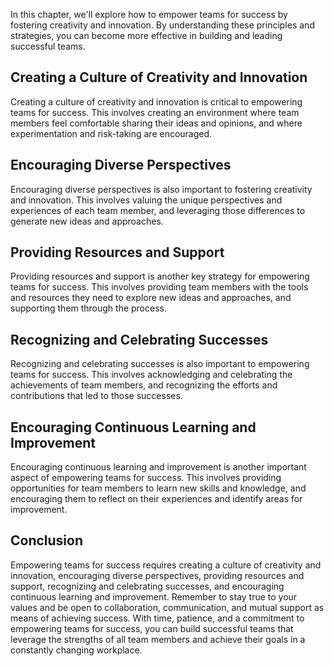 
In this chapter, we'll explore how to empower teams for success by fostering creativity and innovation. By understanding these principles and strategies, you can become more effective in building and leading successful teams.

Creating a Culture of Creativity and Innovation
-----------------------------------------------

Creating a culture of creativity and innovation is critical to empowering teams for success. This involves creating an environment where team members feel comfortable sharing their ideas and opinions, and where experimentation and risk-taking are encouraged.

Encouraging Diverse Perspectives
--------------------------------

Encouraging diverse perspectives is also important to fostering creativity and innovation. This involves valuing the unique perspectives and experiences of each team member, and leveraging those differences to generate new ideas and approaches.

Providing Resources and Support
-------------------------------

Providing resources and support is another key strategy for empowering teams for success. This involves providing team members with the tools and resources they need to explore new ideas and approaches, and supporting them through the process.

Recognizing and Celebrating Successes
-------------------------------------

Recognizing and celebrating successes is also important to empowering teams for success. This involves acknowledging and celebrating the achievements of team members, and recognizing the efforts and contributions that led to those successes.

Encouraging Continuous Learning and Improvement
-----------------------------------------------

Encouraging continuous learning and improvement is another important aspect of empowering teams for success. This involves providing opportunities for team members to learn new skills and knowledge, and encouraging them to reflect on their experiences and identify areas for improvement.

Conclusion
----------

Empowering teams for success requires creating a culture of creativity and innovation, encouraging diverse perspectives, providing resources and support, recognizing and celebrating successes, and encouraging continuous learning and improvement. Remember to stay true to your values and be open to collaboration, communication, and mutual support as means of achieving success. With time, patience, and a commitment to empowering teams for success, you can build successful teams that leverage the strengths of all team members and achieve their goals in a constantly changing workplace.
